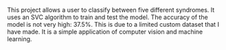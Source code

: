 This project allows a user to classify between five different syndromes.
It uses an SVC algorithm to train and test the model.
The accuracy of the model is not very high: 37.5%.
This is due to a limited custom dataset that I have made.
It is a simple application of computer vision and machine learning.
